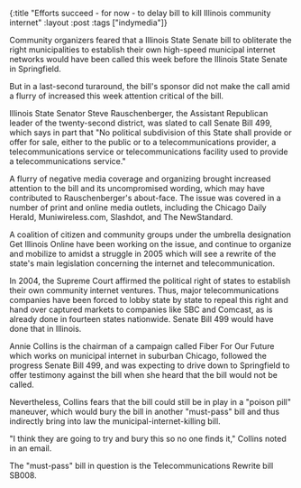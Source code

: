 {:title "Efforts succeed - for now - to delay bill to kill Illinois community internet"
:layout :post
:tags  ["indymedia"]}

Community organizers feared that a Illinois State Senate bill to obliterate
the right municipalities to establish their own high-speed municipal internet
networks would have been called this week before the Illinois State Senate in
Springfield.  
  
But in a last-second turaround, the bill's sponsor did not make the call amid
a flurry of increased this week attention critical of the bill.  
  
Illinois State Senator Steve Rauschenberger, the Assistant Republican leader
of the twenty-second district, was slated to call Senate Bill 499, which says
in part that "No political subdivision of this State shall provide or offer
for sale, either to the public or to a telecommunications provider, a
telecommunications service or telecommunications facility used to provide a
telecommunications service."  
  
A flurry of negative media coverage and organizing brought increased attention
to the bill and its uncompromised wording, which may have contributed to
Rauschenberger's about-face. The issue was covered in a number of print and
online media outlets, including the Chicago Daily Herald, Muniwireless.com,
Slashdot, and The NewStandard.  
  
A coalition of citizen and community groups under the umbrella designation Get
Illinois Online have been working on the issue, and continue to organize and
mobilize to amidst a struggle in 2005 which will see a rewrite of the state's
main legislation concerning the internet and telecommunication.  
  
In 2004, the Supreme Court affirmed the political right of states to establish
their own community internet ventures. Thus, major telecommunications
companies have been forced to lobby state by state to repeal this right and
hand over captured markets to companies like SBC and Comcast, as is already
done in fourteen states nationwide. Senate Bill 499 would have done that in
Illinois.  
  
Annie Collins is the chairman of a campaign called Fiber For Our Future which
works on municipal internet in suburban Chicago, followed the progress Senate
Bill 499, and was expecting to drive down to Springfield to offer testimony
against the bill when she heard that the bill would not be called.  
  
Nevertheless, Collins fears that the bill could still be in play in a "poison
pill" maneuver, which would bury the bill in another "must-pass" bill and thus
indirectly bring into law the municipal-internet-killing bill.  
  
"I think they are going to try and bury this so no one finds it," Collins
noted in an email.  
  
The "must-pass" bill in question is the Telecommunications Rewrite bill SB008.

